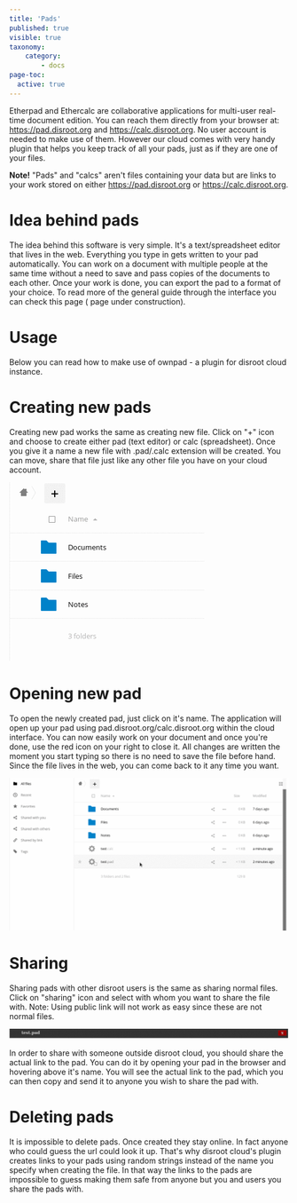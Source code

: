 ```yaml
---
title: 'Pads'
published: true
visible: true
taxonomy:
    category:
        - docs
page-toc:
  active: true
---
```


Etherpad and Ethercalc are collaborative applications for multi-user real-time document edition. You can reach them directly from your browser at: https://pad.disroot.org and https://calc.disroot.org. No user account is needed to make use of them. However our cloud comes with very handy plugin that helps you keep track of all your pads, just as if they are one of your files.

**Note!** "Pads" and "calcs" aren't files containing your data but are links to your work stored  on either https://pad.disroot.org or https://calc.disroot.org.

# Idea behind pads
The idea behind this software is very simple. It's a text/spreadsheet editor that lives in the web. Everything you type in gets written to your pad automatically. You can work on a document with multiple people at the same time without a need to save and pass copies of the documents to each other. Once your work is done, you can export the pad to a format of your choice. To read more of the general guide through the interface you can check this page ( page under construction).

# Usage
Below you can read how to make use of ownpad - a plugin for disroot cloud instance.

# Creating new pads
Creating new pad works the same as creating new file. Click on "+" icon and choose to create either pad (text editor) or calc (spreadsheet). Once you give it a name a new file with .pad/.calc extension will be created. You can move, share that file just like any other file you have on your cloud account.

![](en/pads_add.gif)

# Opening new pad
To open the newly created pad, just click on it's name. The application will open up your pad using pad.disroot.org/calc.disroot.org within the cloud interface. You can now easily work on your document and once you're done, use the red icon on your right to close it. All changes are written the moment you start typing so there is no need to save the file before hand. Since the file lives in the web, you can come back to it any time you want.

![](en/pads_inapp_name.gif)

# Sharing

Sharing pads with other disroot users is the same as sharing normal files. Click on "sharing" icon and select with whom you want to share the file with. Note: Using public link will not work as easy since these are not normal files.

![](en/pads_inapp_name2.gif)

In order to share with someone outside disroot cloud, you should share the actual link to the pad. You can do it by opening your pad in the browser and hovering above it's name. You will see the actual link to the pad, which you can then copy and send it to anyone you wish to share the pad with.

# Deleting pads
It is impossible to delete pads. Once created they stay online. In fact anyone who could guess the url could look it up. That's why disroot cloud's plugin creates links to your pads using random strings instead of the name you specify when creating the file. In that way the links to the pads are impossible to guess making them safe from anyone but you and users you share the pads with.
